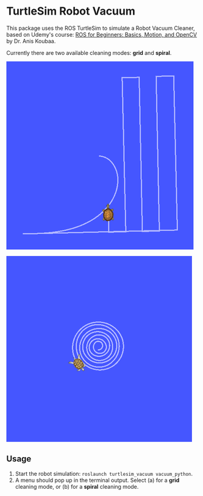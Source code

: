 # TurtleSim Robot Vacuum

This package uses the ROS TurtleSim to simulate a Robot Vacuum Cleaner, based on Udemy's course: [ROS for Beginners: Basics, Motion, and OpenCV](https://www.udemy.com/course/ros-essentials/) by Dr. Anis Koubaa.

Currently there are two available cleaning modes: __grid__ and __spiral__.

![Grid Mode](/images/grid_mode.png)

![Spiral Mode](/images/spiral_mode.png)

## Usage
1. Start the robot simulation: ``roslaunch turtlesim_vacuum vacuum_python``.
2. A menu should pop up in the terminal output. Select (a) for a __grid__ cleaning mode, or (b) for a __spiral__ cleaning mode.

